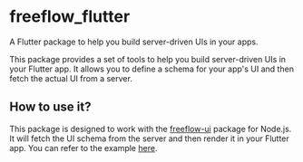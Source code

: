 # freeflow_flutter

A Flutter package to help you build server-driven UIs in your apps.

This package provides a set of tools to help you build server-driven UIs in your Flutter app. It allows you to define a schema for your app's UI and then fetch the actual UI from a server.

## How to use it?
This package is designed to work with the [freeflow-ui](https://www.npmjs.com/package/freeflow-ui) package for Node.js. It will fetch the UI schema from the server and then render it in your Flutter app.
You can refer to the example [here](https://github.com/FreeFlowUI/flutter_example).